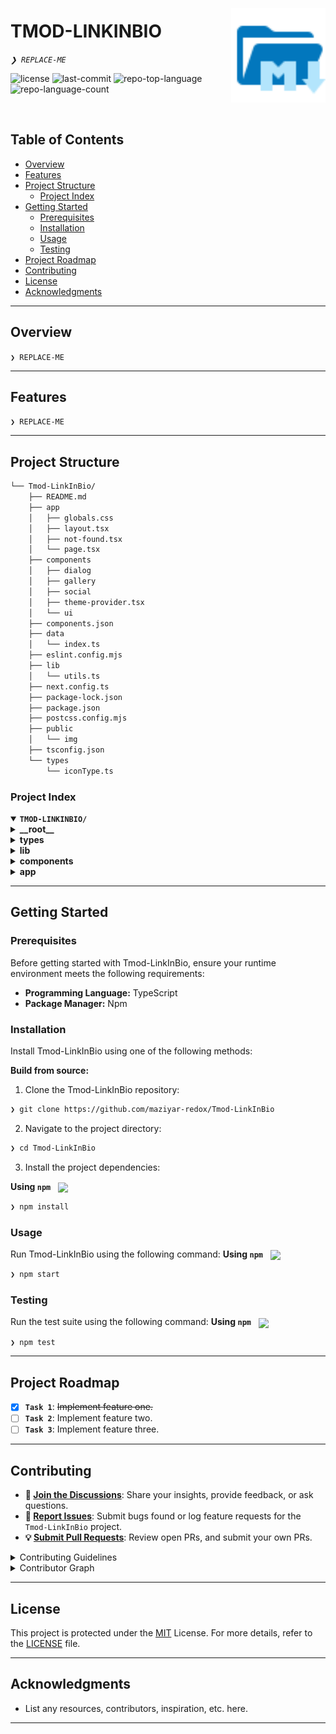 <div align="left" style="position: relative;">
<img src="https://raw.githubusercontent.com/PKief/vscode-material-icon-theme/ec559a9f6bfd399b82bb44393651661b08aaf7ba/icons/folder-markdown-open.svg" align="right" width="30%" style="margin: -20px 0 0 20px;">
<h1>TMOD-LINKINBIO</h1>
<p align="left">
	<em><code>❯ REPLACE-ME</code></em>
</p>
<p align="left">
	<img src="https://img.shields.io/github/license/maziyar-redox/Tmod-LinkInBio?style=default&logo=opensourceinitiative&logoColor=white&color=0080ff" alt="license">
	<img src="https://img.shields.io/github/last-commit/maziyar-redox/Tmod-LinkInBio?style=default&logo=git&logoColor=white&color=0080ff" alt="last-commit">
	<img src="https://img.shields.io/github/languages/top/maziyar-redox/Tmod-LinkInBio?style=default&color=0080ff" alt="repo-top-language">
	<img src="https://img.shields.io/github/languages/count/maziyar-redox/Tmod-LinkInBio?style=default&color=0080ff" alt="repo-language-count">
</p>
</div>
<br clear="right">

##  Table of Contents

- [ Overview](#-overview)
- [ Features](#-features)
- [ Project Structure](#-project-structure)
  - [ Project Index](#-project-index)
- [ Getting Started](#-getting-started)
  - [ Prerequisites](#-prerequisites)
  - [ Installation](#-installation)
  - [ Usage](#-usage)
  - [ Testing](#-testing)
- [ Project Roadmap](#-project-roadmap)
- [ Contributing](#-contributing)
- [ License](#-license)
- [ Acknowledgments](#-acknowledgments)

---

##  Overview

<code>❯ REPLACE-ME</code>

---

##  Features

<code>❯ REPLACE-ME</code>

---

##  Project Structure

```sh
└── Tmod-LinkInBio/
    ├── README.md
    ├── app
    │   ├── globals.css
    │   ├── layout.tsx
    │   ├── not-found.tsx
    │   └── page.tsx
    ├── components
    │   ├── dialog
    │   ├── gallery
    │   ├── social
    │   ├── theme-provider.tsx
    │   └── ui
    ├── components.json
    ├── data
    │   └── index.ts
    ├── eslint.config.mjs
    ├── lib
    │   └── utils.ts
    ├── next.config.ts
    ├── package-lock.json
    ├── package.json
    ├── postcss.config.mjs
    ├── public
    │   └── img
    ├── tsconfig.json
    └── types
        └── iconType.ts
```


###  Project Index
<details open>
	<summary><b><code>TMOD-LINKINBIO/</code></b></summary>
	<details> <!-- __root__ Submodule -->
		<summary><b>__root__</b></summary>
		<blockquote>
			<table>
			<tr>
				<td><b><a href='https://github.com/maziyar-redox/Tmod-LinkInBio/blob/master/package-lock.json'>package-lock.json</a></b></td>
				<td><code>❯ REPLACE-ME</code></td>
			</tr>
			<tr>
				<td><b><a href='https://github.com/maziyar-redox/Tmod-LinkInBio/blob/master/next.config.ts'>next.config.ts</a></b></td>
				<td><code>❯ REPLACE-ME</code></td>
			</tr>
			<tr>
				<td><b><a href='https://github.com/maziyar-redox/Tmod-LinkInBio/blob/master/tsconfig.json'>tsconfig.json</a></b></td>
				<td><code>❯ REPLACE-ME</code></td>
			</tr>
			<tr>
				<td><b><a href='https://github.com/maziyar-redox/Tmod-LinkInBio/blob/master/eslint.config.mjs'>eslint.config.mjs</a></b></td>
				<td><code>❯ REPLACE-ME</code></td>
			</tr>
			<tr>
				<td><b><a href='https://github.com/maziyar-redox/Tmod-LinkInBio/blob/master/postcss.config.mjs'>postcss.config.mjs</a></b></td>
				<td><code>❯ REPLACE-ME</code></td>
			</tr>
			<tr>
				<td><b><a href='https://github.com/maziyar-redox/Tmod-LinkInBio/blob/master/package.json'>package.json</a></b></td>
				<td><code>❯ REPLACE-ME</code></td>
			</tr>
			<tr>
				<td><b><a href='https://github.com/maziyar-redox/Tmod-LinkInBio/blob/master/components.json'>components.json</a></b></td>
				<td><code>❯ REPLACE-ME</code></td>
			</tr>
			</table>
		</blockquote>
	</details>
	<details> <!-- types Submodule -->
		<summary><b>types</b></summary>
		<blockquote>
			<table>
			<tr>
				<td><b><a href='https://github.com/maziyar-redox/Tmod-LinkInBio/blob/master/types/iconType.ts'>iconType.ts</a></b></td>
				<td><code>❯ REPLACE-ME</code></td>
			</tr>
			</table>
		</blockquote>
	</details>
	<details> <!-- lib Submodule -->
		<summary><b>lib</b></summary>
		<blockquote>
			<table>
			<tr>
				<td><b><a href='https://github.com/maziyar-redox/Tmod-LinkInBio/blob/master/lib/utils.ts'>utils.ts</a></b></td>
				<td><code>❯ REPLACE-ME</code></td>
			</tr>
			</table>
		</blockquote>
	</details>
	<details> <!-- components Submodule -->
		<summary><b>components</b></summary>
		<blockquote>
			<table>
			<tr>
				<td><b><a href='https://github.com/maziyar-redox/Tmod-LinkInBio/blob/master/components/theme-provider.tsx'>theme-provider.tsx</a></b></td>
				<td><code>❯ REPLACE-ME</code></td>
			</tr>
			</table>
			<details>
				<summary><b>gallery</b></summary>
				<blockquote>
					<table>
					<tr>
						<td><b><a href='https://github.com/maziyar-redox/Tmod-LinkInBio/blob/master/components/gallery/index.tsx'>index.tsx</a></b></td>
						<td><code>❯ REPLACE-ME</code></td>
					</tr>
					</table>
				</blockquote>
			</details>
			<details>
				<summary><b>dialog</b></summary>
				<blockquote>
					<table>
					<tr>
						<td><b><a href='https://github.com/maziyar-redox/Tmod-LinkInBio/blob/master/components/dialog/index.tsx'>index.tsx</a></b></td>
						<td><code>❯ REPLACE-ME</code></td>
					</tr>
					</table>
				</blockquote>
			</details>
			<details>
				<summary><b>social</b></summary>
				<blockquote>
					<table>
					<tr>
						<td><b><a href='https://github.com/maziyar-redox/Tmod-LinkInBio/blob/master/components/social/index.tsx'>index.tsx</a></b></td>
						<td><code>❯ REPLACE-ME</code></td>
					</tr>
					</table>
				</blockquote>
			</details>
			<details>
				<summary><b>ui</b></summary>
				<blockquote>
					<table>
					<tr>
						<td><b><a href='https://github.com/maziyar-redox/Tmod-LinkInBio/blob/master/components/ui/Carousel.tsx'>Carousel.tsx</a></b></td>
						<td><code>❯ REPLACE-ME</code></td>
					</tr>
					<tr>
						<td><b><a href='https://github.com/maziyar-redox/Tmod-LinkInBio/blob/master/components/ui/Button.tsx'>Button.tsx</a></b></td>
						<td><code>❯ REPLACE-ME</code></td>
					</tr>
					<tr>
						<td><b><a href='https://github.com/maziyar-redox/Tmod-LinkInBio/blob/master/components/ui/Avatar.tsx'>Avatar.tsx</a></b></td>
						<td><code>❯ REPLACE-ME</code></td>
					</tr>
					<tr>
						<td><b><a href='https://github.com/maziyar-redox/Tmod-LinkInBio/blob/master/components/ui/Badge.tsx'>Badge.tsx</a></b></td>
						<td><code>❯ REPLACE-ME</code></td>
					</tr>
					<tr>
						<td><b><a href='https://github.com/maziyar-redox/Tmod-LinkInBio/blob/master/components/ui/Dialog.tsx'>Dialog.tsx</a></b></td>
						<td><code>❯ REPLACE-ME</code></td>
					</tr>
					<tr>
						<td><b><a href='https://github.com/maziyar-redox/Tmod-LinkInBio/blob/master/components/ui/tooltip.tsx'>tooltip.tsx</a></b></td>
						<td><code>❯ REPLACE-ME</code></td>
					</tr>
					</table>
				</blockquote>
			</details>
		</blockquote>
	</details>
	<details> <!-- app Submodule -->
		<summary><b>app</b></summary>
		<blockquote>
			<table>
			<tr>
				<td><b><a href='https://github.com/maziyar-redox/Tmod-LinkInBio/blob/master/app/layout.tsx'>layout.tsx</a></b></td>
				<td><code>❯ REPLACE-ME</code></td>
			</tr>
			<tr>
				<td><b><a href='https://github.com/maziyar-redox/Tmod-LinkInBio/blob/master/app/globals.css'>globals.css</a></b></td>
				<td><code>❯ REPLACE-ME</code></td>
			</tr>
			<tr>
				<td><b><a href='https://github.com/maziyar-redox/Tmod-LinkInBio/blob/master/app/not-found.tsx'>not-found.tsx</a></b></td>
				<td><code>❯ REPLACE-ME</code></td>
			</tr>
			<tr>
				<td><b><a href='https://github.com/maziyar-redox/Tmod-LinkInBio/blob/master/app/page.tsx'>page.tsx</a></b></td>
				<td><code>❯ REPLACE-ME</code></td>
			</tr>
			</table>
		</blockquote>
	</details>
</details>

---
##  Getting Started

###  Prerequisites

Before getting started with Tmod-LinkInBio, ensure your runtime environment meets the following requirements:

- **Programming Language:** TypeScript
- **Package Manager:** Npm


###  Installation

Install Tmod-LinkInBio using one of the following methods:

**Build from source:**

1. Clone the Tmod-LinkInBio repository:
```sh
❯ git clone https://github.com/maziyar-redox/Tmod-LinkInBio
```

2. Navigate to the project directory:
```sh
❯ cd Tmod-LinkInBio
```

3. Install the project dependencies:


**Using `npm`** &nbsp; [<img align="center" src="https://img.shields.io/badge/npm-CB3837.svg?style={badge_style}&logo=npm&logoColor=white" />](https://www.npmjs.com/)

```sh
❯ npm install
```




###  Usage
Run Tmod-LinkInBio using the following command:
**Using `npm`** &nbsp; [<img align="center" src="https://img.shields.io/badge/npm-CB3837.svg?style={badge_style}&logo=npm&logoColor=white" />](https://www.npmjs.com/)

```sh
❯ npm start
```


###  Testing
Run the test suite using the following command:
**Using `npm`** &nbsp; [<img align="center" src="https://img.shields.io/badge/npm-CB3837.svg?style={badge_style}&logo=npm&logoColor=white" />](https://www.npmjs.com/)

```sh
❯ npm test
```


---
##  Project Roadmap

- [X] **`Task 1`**: <strike>Implement feature one.</strike>
- [ ] **`Task 2`**: Implement feature two.
- [ ] **`Task 3`**: Implement feature three.

---

##  Contributing

- **💬 [Join the Discussions](https://github.com/maziyar-redox/Tmod-LinkInBio/discussions)**: Share your insights, provide feedback, or ask questions.
- **🐛 [Report Issues](https://github.com/maziyar-redox/Tmod-LinkInBio/issues)**: Submit bugs found or log feature requests for the `Tmod-LinkInBio` project.
- **💡 [Submit Pull Requests](https://github.com/maziyar-redox/Tmod-LinkInBio/blob/main/CONTRIBUTING.md)**: Review open PRs, and submit your own PRs.

<details closed>
<summary>Contributing Guidelines</summary>

1. **Fork the Repository**: Start by forking the project repository to your github account.
2. **Clone Locally**: Clone the forked repository to your local machine using a git client.
   ```sh
   git clone https://github.com/maziyar-redox/Tmod-LinkInBio
   ```
3. **Create a New Branch**: Always work on a new branch, giving it a descriptive name.
   ```sh
   git checkout -b new-feature-x
   ```
4. **Make Your Changes**: Develop and test your changes locally.
5. **Commit Your Changes**: Commit with a clear message describing your updates.
   ```sh
   git commit -m 'Implemented new feature x.'
   ```
6. **Push to github**: Push the changes to your forked repository.
   ```sh
   git push origin new-feature-x
   ```
7. **Submit a Pull Request**: Create a PR against the original project repository. Clearly describe the changes and their motivations.
8. **Review**: Once your PR is reviewed and approved, it will be merged into the main branch. Congratulations on your contribution!
</details>

<details closed>
<summary>Contributor Graph</summary>
<br>
<p align="left">
   <a href="https://github.com{/maziyar-redox/Tmod-LinkInBio/}graphs/contributors">
      <img src="https://contrib.rocks/image?repo=maziyar-redox/Tmod-LinkInBio">
   </a>
</p>
</details>

---

##  License

This project is protected under the [MIT](https://choosealicense.com/licenses/mit/) License. For more details, refer to the [LICENSE](https://choosealicense.com/licenses/) file.

---

##  Acknowledgments

- List any resources, contributors, inspiration, etc. here.

---